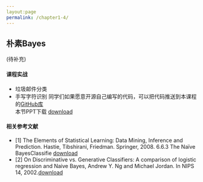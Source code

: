```yaml
---
layout:page
permalink: /chapter1-4/
---
```


## 朴素Bayes
(待补充)
#### 课程实战
- 垃圾邮件分类
- 手写字符识别
同学们如果愿意开源自己编写的代码，可以把代码推送到本课程的[GitHub库]()<br>
本节PPT下载 [download](https://share.weiyun.com/5iKOp8A)
#### 相关参考文献
- [1] The Elements of Statistical Learning: Data Mining, Inference and Prediction. Hastie, Tibshirani, Friedman. Springer, 2008. 6.6.3 The Naïve BayesClassifie [download](https://share.weiyun.com/56tgGcm)
- [2] On Discriminative vs. Generative Classifiers: A comparison of logistic regression and Naive Bayes, Andrew Y. Ng and Michael Jordan. In NIPS 14, 2002.[download]()
